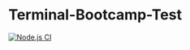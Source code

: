# Terminal-Bootcamp-Test

[![Node.js CI](https://github.com/LindyM-star/Terminal-Bootcamp-Test/actions/workflows/node.js.yml/badge.svg)](https://github.com/LindyM-star/Terminal-Bootcamp-Test/actions/workflows/node.js.yml)
